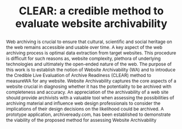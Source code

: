 ---
abstract: Web archiving is crucial to ensure that cultural, scientific and social
  heritage on the web remains accessible and usable over time. A key aspect of the
  web archiving process is optimal data extraction from target websites. This procedure
  is difficult for such reasons as, website complexity, plethora of underlying technologies
  and ultimately the open-ended nature of the web. The purpose of this work is to
  establish the notion of Website Archivability (WA) and to introduce the Credible
  Live Evaluation of Archive Readiness (CLEAR) method to measureWA for any website.
  Website Archivability captures the core aspects of a website crucial in diagnosing
  whether it has the potentiality to be archived with completeness and accuracy. An
  appreciation of the archivability of a web site should provide archivists with a
  valuable tool when assessing the possibilities of archiving material and influence
  web design professionals to consider the implications of their design decisions
  on the likelihood could be archived. A prototype application, archiveready.com,
  has been established to demonstrate the viability of the proposed method for assessing
  Website Archivability
creators:
- Banos, Vangelis
- Kim, Yunhyong
- Ross, Seamus
- Manolopoulos, Yannis
date: null
document_url: https://services.phaidra.univie.ac.at/api/object/o:377397/download
grand_parent: iPRES
institutions: []
keywords:
- web archiving
- digital preservation
- website archivability
- lisbon
landing_page_url: https://phaidra.univie.ac.at/o:377397
language: eng
layout: publication
license: CC BY-SA 2.0 AT
notes_url: null
parent: iPRES 2013
presentation_url: null
publication_type: paper
size: 303994
source_name: iPRES
title: 'CLEAR: a credible method to evaluate website archivability'
year: 2013
---